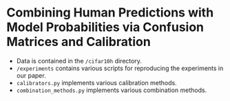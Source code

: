 # Combining Human Predictions with Model Probabilities via Confusion Matrices and Calibration

- Data is contained in the `/cifar10h` directory.
- `/experiments` contains various scripts for reproducing the experiments in our paper.
- `calibrators.py` implements various calibration methods.
- `combination_methods.py` implements various combination methods.
